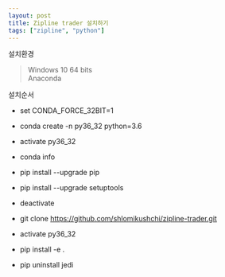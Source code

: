 ```yaml
---
layout: post
title: Zipline trader 설치하기
tags: ["zipline", "python"]
---
```


설치환경
> Windows 10 64 bits   
> Anaconda

설치순서

* set CONDA_FORCE_32BIT=1
* conda create -n py36_32 python=3.6
* activate py36_32
* conda info
* pip install --upgrade pip
* pip install --upgrade setuptools
* deactivate

* git clone https://github.com/shlomikushchi/zipline-trader.git
* activate py36_32
* pip install -e .

* pip uninstall jedi
